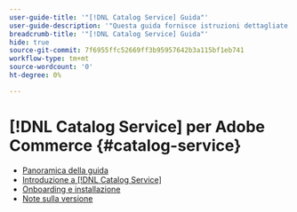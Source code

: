```yaml
---
user-guide-title: '"[!DNL Catalog Service] Guida"'
user-guide-description: '"Questa guida fornisce istruzioni dettagliate sull’utilizzo di [!DNL Catalog Service] per Adobe Commerce."'
breadcrumb-title: '"[!DNL Catalog Service] Guida"'
hide: true
source-git-commit: 7f6955ffc52669ff3b95957642b3a115bf1eb741
workflow-type: tm+mt
source-wordcount: '0'
ht-degree: 0%

---
```


# [!DNL Catalog Service] per Adobe Commerce {#catalog-service}

- [Panoramica della guida](guide-overview.md)
- [Introduzione a [!DNL Catalog Service]](overview.md)
- [Onboarding e installazione](installation.md)
- [Note sulla versione](release-notes.md)
